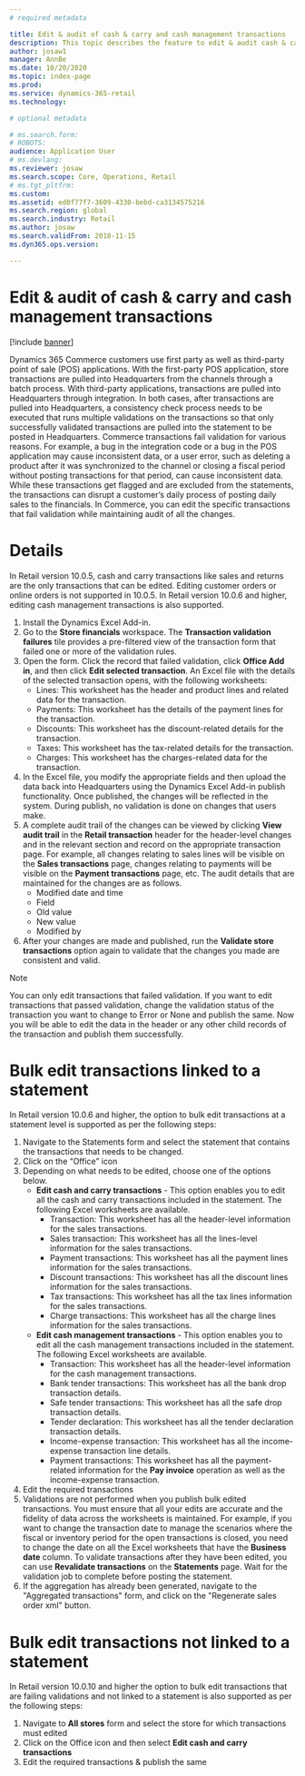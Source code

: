 ```yaml
---
# required metadata

title: Edit & audit of cash & carry and cash management transactions
description: This topic describes the feature to edit & audit cash & carry and cash management transactions in Dynamics 365 Commerce.
author: josaw1
manager: AnnBe
ms.date: 10/20/2020
ms.topic: index-page
ms.prod: 
ms.service: dynamics-365-retail
ms.technology: 

# optional metadata

# ms.search.form: 
# ROBOTS: 
audience: Application User
# ms.devlang: 
ms.reviewer: josaw
ms.search.scope: Core, Operations, Retail
# ms.tgt_pltfrm: 
ms.custom: 
ms.assetid: ed0f77f7-3609-4330-bebd-ca3134575216
ms.search.region: global
ms.search.industry: Retail
ms.author: josaw
ms.search.validFrom: 2018-11-15
ms.dyn365.ops.version: 

---
```

# Edit & audit of cash & carry and cash management transactions

[!include [banner](includes/banner.md)]

Dynamics 365 Commerce customers use first party as well as third-party point of sale (POS) applications. With the first-party POS application, store transactions are pulled into Headquarters from the channels through a batch process. With third-party applications, transactions are pulled into Headquarters through integration. In both cases, after transactions are pulled into Headquarters, a consistency check process needs to be executed that runs multiple validations on the transactions so that only successfully validated transactions are pulled into the statement to be posted in Headquarters.
Commerce transactions fail validation for various reasons. For example, a bug in the integration code or a bug in the POS application may cause inconsistent data, or a user error, such as deleting a product after it was synchronized to the channel or closing a fiscal period without posting transactions for that period, can cause inconsistent data.
While these transactions get flagged and are excluded from the statements, the transactions can disrupt a customer’s daily process of posting daily sales to the financials.
In Commerce, you can edit the specific transactions that fail validation while maintaining audit of all the changes.

# Details

In Retail version 10.0.5, cash and carry transactions like sales and returns are the only transactions that can be edited. Editing customer orders or online orders is not supported in 10.0.5. In Retail version 10.0.6 and higher, editing cash management transactions is also supported.
1.	Install the Dynamics Excel Add-in.
2.	Go to the **Store financials** workspace. The **Transaction validation failures** tile provides a pre-filtered view of the transaction form that failed one or more of the validation rules.
3.	Open the form. Click the record that failed validation, click **Office Add in**, and then click **Edit selected transaction**. An Excel file with the details of the selected transaction opens, with the following worksheets:
    - Lines: This worksheet has the header and product lines and related data for the transaction.
    - Payments: This worksheet has the details of the payment lines for the transaction.
    - Discounts: This worksheet has the discount-related details for the transaction.
    - Taxes: This worksheet has the tax-related details for the transaction.
    - Charges: This worksheet has the charges-related data for the transaction.
4.	In the Excel file, you modify the appropriate fields and then upload the data back into Headquarters using the Dynamics Excel Add-in publish functionality. Once published, the changes will be reflected in the system. During publish, no validation is done on changes that users make.
5.	A complete audit trail of the changes can be viewed by clicking **View audit trail** in the **Retail transaction** header for the header-level changes and in the relevant section and record on the appropriate transaction page. For example, all changes relating to sales lines will be visible on the **Sales transactions** page, changes relating to payments will be visible on the **Payment transactions** page, etc. The audit details that are maintained for the changes are as follows.
    - Modified date and time
    - Field
    - Old value
    - New value
    - Modified by
6.	After your changes are made and published, run the **Validate store transactions** option again to validate that the changes you made are consistent and valid.

> [!NOTE]
 > You can only edit transactions that failed validation. If you want to edit transactions that passed validation, change the validation status of the transaction you want to change to Error or None and publish the same. Now you will be able to edit the data in the header or any other child records of the transaction and publish them successfully. 
  
# Bulk edit transactions linked to a statement

In Retail version 10.0.6 and higher, the option to bulk edit transactions at a statement level is supported as per the following steps:
1.	Navigate to the Statements form and select the statement that contains the transactions that needs to be changed.
2.	Click on the “Office” icon
3.	Depending on what needs to be edited, choose one of the options below.
    - **Edit cash and carry transactions** - This option enables you to edit all the cash and carry transactions included in the statement. The following Excel worksheets are available.
      - Transaction: This worksheet has all the header-level information for the sales transactions.
      - Sales transaction: This worksheet has all the lines-level information for the sales transactions.
      - Payment transactions: This worksheet has all the payment lines information for the sales transactions.
      - Discount transactions: This worksheet has all the discount lines information for the sales transactions.
      - Tax transactions: This worksheet has all the tax lines information for the sales transactions.
      - Charge transactions: This worksheet has all the charge lines information for the sales transactions.
    - **Edit cash management transactions** - This option enables you to edit all the cash management transactions included in the statement. The following Excel worksheets are available.
      - Transaction: This worksheet has all the header-level information for the cash management transactions.
      - Bank tender transactions: This worksheet has all the bank drop transaction details.
      - Safe tender transactions: This worksheet has all the safe drop transaction details.
      - Tender declaration: This worksheet has all the tender declaration transaction details.
      - Income-expense transaction: This worksheet has all the income-expense transaction line details.
      - Payment transactions: This worksheet has all the payment-related information for the **Pay invoice** operation as well as the income-expense transaction.
4.	Edit the required transactions
5.	Validations are not performed when you publish bulk edited transactions. You must ensure that all your edits are accurate and the fidelity of data across the worksheets is maintained. For example, if you want to change the transaction date to manage the scenarios where the fiscal or inventory period for the open transactions is closed, you need to change the date on all the Excel worksheets that have the **Business date** column. To validate transactions after they have been edited, you can use **Revalidate transactions** on the **Statements** page. Wait for the validation job to complete before posting the statement.
6.	If the aggregation has already been generated, navigate to the "Aggregated transactions" form, and click on the "Regenerate sales order xml" button.

# Bulk edit transactions not linked to a statement
In Retail version 10.0.10 and higher the option to bulk edit transactions   that are failing validations and not linked to a statement is also supported as per the following steps:
1.	Navigate to **All stores** form and select the store for which transactions must edited
2.	Click on the Office icon and then select **Edit cash and carry transactions**
3.	Edit the required transactions & publish the same 

